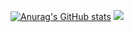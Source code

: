 <!--
**ModiFir3/ModiFir3** is a ✨ _special_ ✨ repository because its `README.md` (this file) appears on your GitHub profile.

Here are some ideas to get you started:

- 🔭 I’m currently working on ...
- 🌱 I’m currently learning ...
- 👯 I’m looking to collaborate on ...
- 🤔 I’m looking for help with ...
- 💬 Ask me about ...
- 📫 How to reach me: ...
- 😄 Pronouns: ...
- ⚡ Fun fact: ...
-->
[![Anurag's GitHub stats](https://github-readme-stats.vercel.app/api?username=ModiFir3)](https://github.com/anuraghazra/github-readme-stats)
<img src="https://github-readme-stats.vercel.app/api/top-langs?username=ModiFir3&layout=compact&theme=radical"/>

